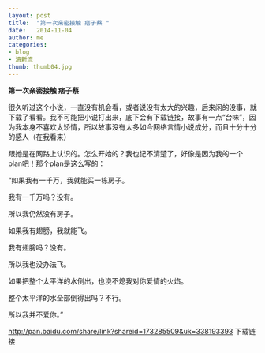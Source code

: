```yaml
---
layout: post
title:  "第一次亲密接触 痞子蔡 "
date:   2014-11-04 
author: me
categories: 
- blog
- 清新流
thumb: thumb04.jpg
---
```


<b>第一次亲密接触 痞子蔡 </b> 

很久听过这个小说，一直没有机会看，或者说没有太大的兴趣，后来闲的没事，就下载了看看。我不可能把小说打出来，底下会有下载链接，故事有一点“台味”，因为我本身不喜欢太矫情，所以故事没有太多如今网络言情小说成分，而且十分十分的感人（在我看来）



跟她是在网路上认识的。怎么开始的？我也记不清楚了，好像是因为我的一个plan吧！那个plan是这么写的：

“如果我有一千万，我就能买一栋房子。

我有一千万吗？没有。

所以我仍然没有房子。

如果我有翅膀，我就能飞。

我有翅膀吗？没有。

所以我也没办法飞。

如果把整个太平洋的水倒出，也浇不熄我对你爱情的火焰。

整个太平洋的水全部倒得出吗？不行。

所以我并不爱你。”

http://pan.baidu.com/share/link?shareid=173285509&uk=338193393     下载链接